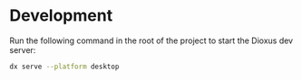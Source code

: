 # Development

Run the following command in the root of the project to start the Dioxus dev server:

```bash
dx serve --platform desktop
```